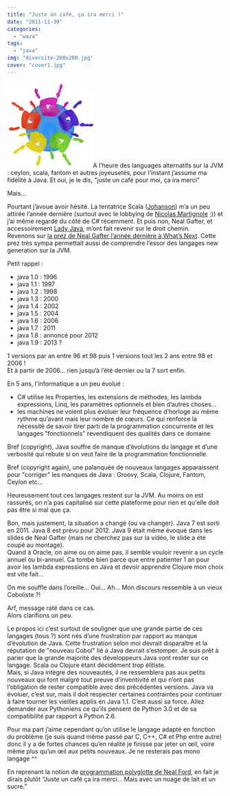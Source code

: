 ```yaml
---
title: "Juste un café, ça ira merci !"
date: "2011-11-30"
categories: 
  - "waza"
tags: 
  - "java"
img: "diversite-200x200.jpg"
cover: "cover1.jpg"
---
```


![](/images/diversite-200x200.jpg "diversite-200x200")A l’heure des languages alternatifs sur la JVM : ceylon, scala, fantom et autres joyeusetés, pour l’instant j’assume ma fidélité à Java. Et oui, je le dis, "juste un café pour moi, ça ira merci"

Mais...

Pourtant j’avoue avoir hésité. La tentatrice Scala ([Johanson](http://blogs.epfl.ch/article/28921)) m’a un peu attirée l’année dernière (surtout avec le lobbying de [Nicolas Martignole](http://www.touilleur-express.fr/) ;)) et j’ai même regardé du côté de C# récemment. Et puis non, Neal Gafter, et accessoirement [Lady Java](http://www.youtube.com/watch?v=Mk3qkQROb_k), m’ont fait revenir sur le droit chemin.  
Revenons sur [la prez de Neal Gafter l’année dernière à What’s Next](http://www.infoq.com/presentations/A-Brief-History-of-the-Java-World). Cette prez très sympa permettait aussi de comprendre l’essor des langages new generation sur la JVM.

Petit rappel :

- java 1.0 : 1996
- java 1.1 : 1997
- java 1.2 : 1998
- java 1.3 : 2000
- java 1.4 : 2002
- java 1.5 : 2004
- java 1.6 : 2006
- java 1.7 : 2011
- java 1.8 : annoncé pour 2012
- java 1.9 : 2013 ?

1 versions par an entre 96 et 98 puis 1 versions tout les 2 ans entre 98 et 2006 !  
Et à partir de 2006... rien jusqu’à l’été dernier ou la 7 sort enfin.

En 5 ans, l'informatique a un peu évolué :

- C# utilise les Properties, les extensions de méthodes, les lambda expressions, Linq, les paramètres optionnels et bien d’autres choses...
- les machines ne voient plus évoluer leur fréquence d’horloge au même rythme qu’avant mais leur nombre de cœurs. Ce qui renforce la nécessité de savoir tirer parti de la programmation concurrente et les langages "fonctionnels" revendiquent des qualités dans ce domaine

Bref (copyright), Java souffre de manque d’évolutions du langage et d’une verbosité qui rebute si on veut faire de la programmation fonctionnelle.

Bref (copyright again), une palanquée de nouveaux langages apparaissent pour "corriger" les manques de Java : Groovy, Scala, Clojure, Fantom, Ceylon etc...

Heureusement tout ces langages restent sur la JVM. Au moins on est rassurés, on n’a pas capitalisé sur cette plateforme pour rien et qu'elle doit pas être si mal que ça.

Bon, mais justement, la situation a changé (ou va changer). Java 7 est sorti en 2011. Java 8 est prévu pour 2012. Java 9 était même évoqué dans les slides de Neal Gafter (mais ne cherchez pas sur la vidéo, le slide a été coupé au montage).  
Quand à Oracle, on aime ou on aime pas, il semble vouloir revenir a un cycle annuel ou bi-annuel. Ca tombe bien parce que entre patienter 1 an pour avoir les lambda expressions en Java et devoir apprendre Clojure mon choix est vite fait...

On me souffle dans l’oreille... Oui... Ah... Mon discours ressemble à un vieux Coboliste ?!

Arf, message raté dans ce cas.  
Alors clarifions un peu.

Le propos ici c’est surtout de souligner que une grande partie de ces langages (tous ?) sont nés d’une frustration par rapport au manque d’évolution de Java. Cette frustration selon moi devrait disparaître et la réputation de "nouveau Cobol" lié à Java devrait s’estomper. Je suis prêt à parier que la grande majorité des développeurs Java vont rester sur ce langage. Scala ou Clojure étant décidément trop élitiste.  
Mais, si Java intègre des nouveautés, il ne ressemblera pas aux petits nouveaux qui font malgré tout preuve d’inventivité et qui n’ont pas l’obligation de rester compatible avec des précédentes versions. Java va évoluer, c’est sur, mais il doit respecter certaines contraintes pour continuer à faire tourner les vieilles applis en Java 1.1. C’est aussi sa force. Allez demander aux Pythoniens ce qu’ils pensent de Python 3.0 et de sa compatibilité par rapport à Python 2.6.

Pour ma part j’aime cependant qu’on utilise le langage adapté en fonction du problème (je suis quand même passé par C, C++, C# et Php entre autre) donc il y a de fortes chances qu’en réalité je finisse par jeter un œil, voire même plus qu’un œil aux petits nouveaux. Je ne resterais pas mono langage ^^

En reprenant la notion de [programmation polyglotte de Neal Ford](http://memeagora.blogspot.com/2006/12/polyglot-programming.html), en fait je dirais plutôt “Juste un café ça ira merci... Mais avec un nuage de lait et un sucre.”
